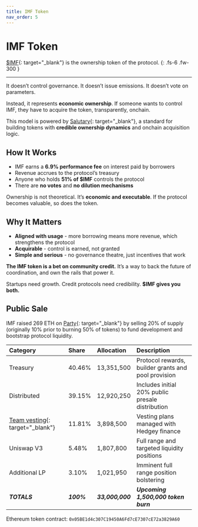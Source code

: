 ```yaml
---
title: IMF Token
nav_order: 5
---
```


# IMF Token

[$IMF](https://dexscreener.com/ethereum/0x59d813c1d0266278e2f5f146c0e222a6cfea83df){: target="_blank"} is the ownership token of the protocol.
{: .fs-6 .fw-300 }

---

It doesn’t control governance. It doesn’t issue emissions. It doesn’t vote on parameters.

Instead, it represents **economic ownership**. If someone wants to control IMF, they have to acquire the token, transparently, onchain.

This model is powered by [Salutary](https://salutary.io){: target="_blank"}, a standard for building tokens with **credible ownership dynamics** and onchain acquisition logic.

## How It Works

- IMF earns a **6.9% performance fee** on interest paid by borrowers  
- Revenue accrues to the protocol’s treasury  
- Anyone who holds **51% of $IMF** controls the protocol  
- There are **no votes** and **no dilution mechanisms**

Ownership is not theoretical. It’s **economic and executable**. If the protocol becomes valuable, so does the token.

## Why It Matters

- **Aligned with usage** - more borrowing means more revenue, which strengthens the protocol  
- **Acquirable** - control is earned, not granted  
- **Simple and serious** - no governance theatre, just incentives that work

**The IMF token is a bet on community credit.** It’s a way to back the future of coordination, and own the rails that power it.

 Startups need growth. Credit protocols need credibility. **$IMF gives you both.**

## Public Sale

IMF raised 269 ETH on [Party](https://www.party.app/party/0xaaFE7aeE7da5dB8DD4a2D6a3e43F576876E6452E){: target="_blank"} by selling 20% of supply (originally 10% prior to burning 50% of tokens) to fund development and bootstrap protocol liquidity.
 
 | Category | Share | Allocation | Description |
 |:---|:---|:---|:---|
 | Treasury | 40.46% | 13,351,500 | Protocol rewards, builder grants and pool provision |
 | Distributed | 39.15% | 12,920,250 | Includes initial 20% public presale distribution |
 | [Team vesting](https://app.hedgey.finance/vesting/recipient/ethereum/0x05be1d4c307c19450a6fd7ce7307ce72a3829a60){: target="_blank"}  | 11.81% | 3,898,500 | Vesting plans managed with Hedgey finance |
 | Uniswap V3 | 5.48% | 1,807,800 | Full range and targeted liquidity positions |
 | Additional LP | 3.10% | 1,021,950 | Imminent full range position bolstering |
 | ***TOTALS*** | ***100%*** | ***33,000,000*** | ***Upcoming 1,500,000 token burn*** |
 
Ethereum token contract: `0x05BE1d4c307C19450A6Fd7cE7307cE72a3829A60`
